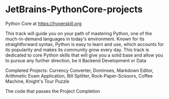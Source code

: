 # JetBrains-PythonCore-projects
Python Core at https://hyperskill.org

This track will guide you on your path of mastering Python, one of the much-in-demand languages in today's environment. Known for its straightforward syntax, Python is easy to learn and use, which accounts for its popularity and makes its community grow every day. This track is dedicated to core Python skills that will give you a solid base and allow you to pursue any further direction, be it Backend Development or Data


Completed Projects: Currency Converter, Dominoes, Markdown Editor, Arithmetic Exam Application, Bill Splitter, Rock-Paper-Scissors, Coffee Machine, Knight's Tour Puzzle

The code that passes the Project Completion
